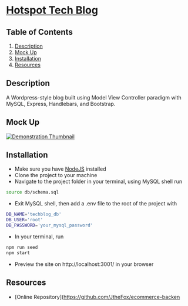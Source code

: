 # [Hotspot Tech Blog]()

## Table of Contents
1. [Description](#description)
2. [Mock Up](#mock-up)
3. [Installation](#installation)
4. [Resources](#resources)

## Description
A Wordpress-style blog built using Model View Controller paradigm with MySQL, Express, Handlebars, and Bootstrap.

## Mock Up
[![Demonstration Thumbnail](assets/demo-thumbnail.png)](https://streamable.com/s2sbxd)

## Installation
- Make sure you have [NodeJS](https://nodejs.org/en/download/) installed
- Clone the project to your machine
-  Navigate to the project folder in your terminal, using MySQL shell run
```bash
source db/schema.sql
```
- Exit MySQL shell, then add a .env file to the root of the project with
```bash
DB_NAME='techblog_db'
DB_USER='root'
DB_PASSWORD='your_mysql_password'
```
- In your terminal, run
```bash
npm run seed
npm start
```
- Preview the site on http://localhost:3001/ in your browser

## Resources
- [Online Repository](https://github.com/JtheFox/ecommerce-backen